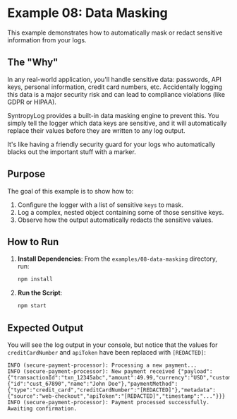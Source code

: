 # Example 08: Data Masking

This example demonstrates how to automatically mask or redact sensitive information from your logs.

## The "Why"

In any real-world application, you'll handle sensitive data: passwords, API keys, personal information, credit card numbers, etc. Accidentally logging this data is a major security risk and can lead to compliance violations (like GDPR or HIPAA).

SyntropyLog provides a built-in data masking engine to prevent this. You simply tell the logger which data keys are sensitive, and it will automatically replace their values before they are written to any log output.

It's like having a friendly security guard for your logs who automatically blacks out the important stuff with a marker.

## Purpose

The goal of this example is to show how to:
1.  Configure the logger with a list of sensitive `keys` to mask.
2.  Log a complex, nested object containing some of those sensitive keys.
3.  Observe how the output automatically redacts the sensitive values.

## How to Run

1.  **Install Dependencies**:
    From the `examples/08-data-masking` directory, run:
    ```bash
    npm install
    ```

2.  **Run the Script**:
    ```bash
    npm start
    ```

## Expected Output

You will see the log output in your console, but notice that the values for `creditCardNumber` and `apiToken` have been replaced with `[REDACTED]`:

```
INFO (secure-payment-processor): Processing a new payment...
INFO (secure-payment-processor): New payment received {"payload":{"transactionId":"txn_12345abc","amount":49.99,"currency":"USD","customer":{"id":"cust_67890","name":"John Doe"},"paymentMethod":{"type":"credit_card","creditCardNumber":"[REDACTED]"},"metadata":{"source":"web-checkout","apiToken":"[REDACTED]","timestamp":"..."}}}
INFO (secure-payment-processor): Payment processed successfully. Awaiting confirmation.
``` 